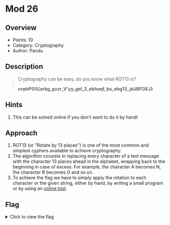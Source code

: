 # Mod 26

## Overview

* Points: 10
* Category: Cryptography
* Author: Pandu

## Description
>Cryptography can be easy, do you know what ROT13 is?
>
>__cvpbPGS{arkg_gvzr_V'yy_gel_2_ebhaqf_bs_ebg13_jdJBFOXJ}__

## Hints

1. This can be solved online if you don't want to do it by hand!

## Approach

1. ROT13 (or "Rotate by 13 places") is one of the most common and simplest cyphers available to achieve cryptography.
2. The algorithm consists in replacing every character of a text message with the character 13 places ahead in the alphabet, wrapping back to the beginning in case of excess. For example, the character A becomes N, the character B becomes O and so on.
3. To achieve the flag we have to simply apply the rotation to each character or the given string, either by hand, by writing a small program or by using an [online tool](https://rot13.com/).

## Flag

<details>
<summary>Click to view the flag</summary>

__picoCTF{next_time_I'll_try_2_rounds_of_rot13_wqWOSBKW}__
</details>